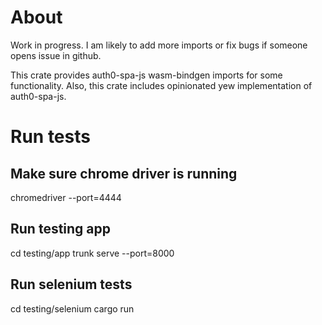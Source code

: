 # About
Work in progress. I am likely to add more imports or fix bugs if someone
opens issue in github.

This crate provides auth0-spa-js wasm-bindgen imports for some functionality.
Also, this crate includes opinionated yew implementation of auth0-spa-js.

# Run tests

## Make sure chrome driver is running
chromedriver --port=4444

## Run testing app
cd testing/app
trunk serve --port=8000

## Run selenium tests
cd testing/selenium
cargo run
